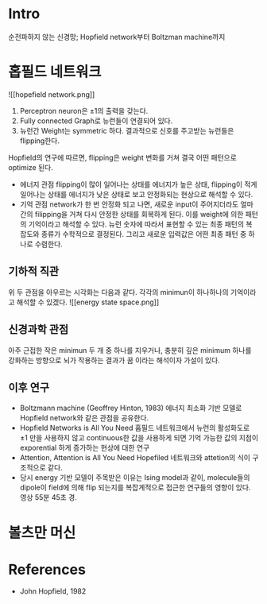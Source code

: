 # Intro
순전파하지 않는 신경망; Hopfield network부터 Boltzman machine까지


# 홉필드 네트워크
![[hopefield network.png]]
1. Perceptron neuron은 $\pm 1$의 출력을 갖는다.
2. Fully connected Graph로 뉴런들이 연결되어 있다.
3. 뉴런간 Weight는 symmetric 하다.
결과적으로 신호를 주고받는 뉴런들은 flipping한다.

Hopfield의 연구에 따르면, flipping은 weight 변화를 거쳐 결국 어떤 패턴으로 optimize 된다.
- 에너지 관점
	flipping이 많이 일어나는 상태를 에너지가 높은 상태, flipping이 적게 일어나는 상태를 에너지가 낮은 상태로 보고 안정화되는 현상으로 해석할 수 있다.
- 기억 관점
	network가 한 번 안정화 되고 나면, 새로운 input이 주어지더라도 얼마간의 filipping을 거쳐 다시 안정한 상태를 회복하게 된다. 이를 weight에 의한 패턴의 기억이라고 해석할 수 있다. 뉴런 숫자에 따라서 표현할 수 있는 최종 패턴의 복잡도와 종류가 수학적으로 결정된다. 그리고 새로운 입력값은 어떤 최종 패턴 중 하나로 수렴한다.


## 기하적 직관
위 두 관점을 아우르는 시각화는 다음과 같다. 각각의 minimun이 하나하나의 기억이라고 해석할 수 있겠다.
![[energy state space.png]]


## 신경과학 관점
아주 근접한 작은 minimun 두 개 중 하나를 지우거나, 충분히 깊은 minimum 하나를 강화하는 방향으로 뇌가 작용하는 결과가 꿈 이라는 해석이자 가설이 있다.


## 이후 연구
- Boltzmann machine (Geoffrey Hinton, 1983)
	에너지 최소화 기반 모델로 Hopfield network와 같은 관점을 공유한다.
- Hopfield Networks is All You Need
  홉필드 네트워크에서 뉴런의 활성화도로 $\pm 1$ 만을 사용하지 않고 continuous한 값을 사용하게 되면 기억 가능한 값의 지점이 exporential 하게 증가하는 현상에 대한 연구
- Attention, Attention is All You Need
  Hopefiled 네트워크와 attetion의 식이 구조적으로 같다.
- 당시 energy 기반 모델이 주목받은 이유는 Ising model과 같이, molecule들의 dipole이 field에 의해 flip 되는지를 복잡계적으로 접근한 연구들의 영향이 있다. 영상 55분 45초 경.


# 볼츠만 머신


# References
- John Hopfield, 1982